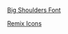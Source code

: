 





[Big Shoulders Font](https://fonts.google.com/specimen/Big+Shoulders+Display?preview.text=ROBERT%20CLARK&preview.text_type=custom)

[Remix Icons](https://remixicon.com/)